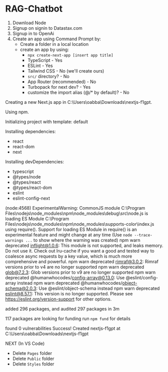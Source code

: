 # RAG-Chatbot

1. Download Node
2. Signup on signin to Datastax.com
3. Signup in to OpenAi
4. Create an app using Command Prompt by:
   - Create a folder in a local location
   - create an app by using:
     - `npx create-next-app [insert app title]`
     - TypeScript - Yes
     - ESLint - Yes
     - Tailwind CSS - No (we'll create ours)
     - `src/` directory? - No
     - App Router (recommended) - No
     - Turbopack for next dev? - Yes
     - customize the import alias (@/* by default)? - No

Creating a new Next.js app in C:\Users\oabba\Downloads\nextjs-f1gpt.

Using npm.

Initializing project with template: default


Installing dependencies:
- react
- react-dom
- next

Installing devDependencies:
- typescript
- @types/node
- @types/react
- @types/react-dom
- eslint
- eslint-config-next

(node:4568) ExperimentalWarning: CommonJS module C:\Program Files\nodejs\node_modules\npm\node_modules\debug\src\node.js is loading ES Module C:\Program Files\nodejs\node_modules\npm\node_modules\supports-color\index.js using require().
Support for loading ES Module in require() is an experimental feature and might change at any time
(Use `node --trace-warnings ...` to show where the warning was created)
npm warn deprecated inflight@1.0.6: This module is not supported, and leaks memory. Do not use it. Check out lru-cache if you want a good and tested way to coalesce async requests by a key value, which is much more comprehensive and powerful.
npm warn deprecated rimraf@3.0.2: Rimraf versions prior to v4 are no longer supported
npm warn deprecated glob@7.2.3: Glob versions prior to v9 are no longer supported
npm warn deprecated @humanwhocodes/config-array@0.13.0: Use @eslint/config-array instead
npm warn deprecated @humanwhocodes/object-schema@2.0.3: Use @eslint/object-schema instead
npm warn deprecated eslint@8.57.1: This version is no longer supported. Please see https://eslint.org/version-support for other options.

added 296 packages, and audited 297 packages in 3m

117 packages are looking for funding
  run `npm fund` for details

found 0 vulnerabilities
Success! Created nextjs-f1gpt at C:\Users\oabba\Downloads\nextjs-f1gpt



NEXT (In VS Code)
- Delete `Pages` folder
- Delete `Public` folder
- Delete `Styles` folder
